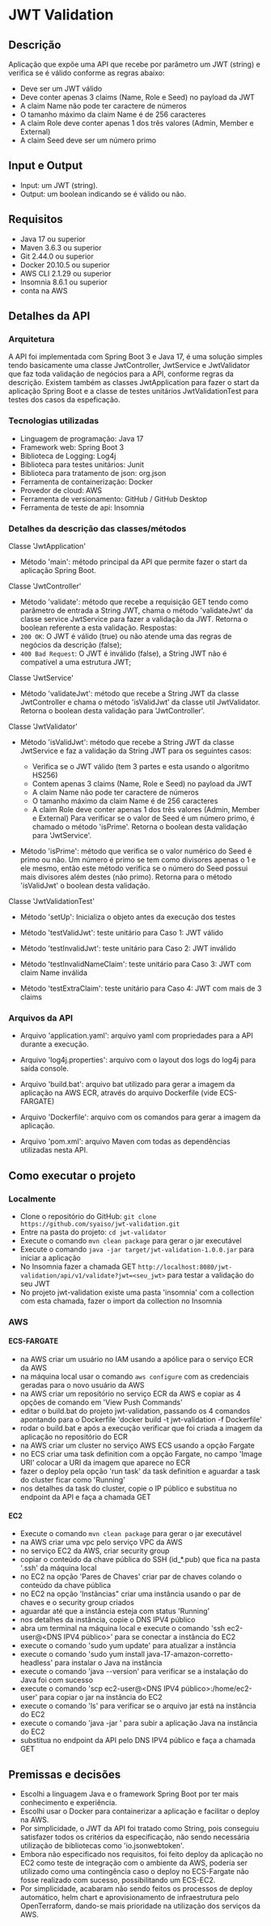 # JWT Validation

## Descrição
Aplicação que expõe uma API que recebe por parâmetro um JWT (string) e verifica se é válido conforme as regras abaixo:

- Deve ser um JWT válido
- Deve conter apenas 3 claims (Name, Role e Seed) no payload da JWT
- A claim Name não pode ter caractere de números
- O tamanho máximo da claim Name é de 256 caracteres
- A claim Role deve conter apenas 1 dos três valores (Admin, Member e External)
- A claim Seed deve ser um número primo


## Input e Output
- Input: um JWT (string).
- Output: um boolean indicando se é válido ou não.


## Requisitos
- Java 17 ou superior
- Maven 3.6.3 ou superior
- Git 2.44.0 ou superior
- Docker 20.10.5 ou superior
- AWS CLI 2.1.29 ou superior
- Insomnia 8.6.1 ou superior
- conta na AWS 


## Detalhes da API

### Arquitetura
A API foi implementada com Spring Boot 3 e Java 17, é uma solução simples tendo basicamente uma classe JwtController, JwtService e JwtValidator que faz toda validação de negócios para a API, conforme regras da descrição. Existem também as classes JwtApplication para fazer o start da aplicação Spring Boot e a classe de testes unitários JwtValidationTest para testes dos casos da espeficação.


### Tecnologias utilizadas
- Linguagem de programação: Java 17
- Framework web: Spring Boot 3
- Biblioteca de Logging: Log4j
- Biblioteca para testes unitários: Junit
- Biblioteca para tratamento de json: org.json
- Ferramenta de containerização: Docker
- Provedor de cloud: AWS
- Ferramenta de versionamento: GitHub / GitHub Desktop
- Ferramenta de teste de api: Insomnia


### Detalhes da descrição das classes/métodos

Classe 'JwtApplication'
- Método 'main': método principal da API que permite fazer o start da aplicação Spring Boot.

Classe 'JwtController'
- Método 'validate': método que recebe a requisição GET tendo como parâmetro de entrada a String JWT, chama o método 'validateJwt' da classe service JwtService para fazer a validação da JWT. Retorna o boolean referente a esta validação.
Respostas:
- `200 OK`: O JWT é válido (true) ou não atende uma das regras de negócios da descrição (false);
- `400 Bad Request`: O JWT é inválido (false), a String JWT não é compatível a uma estrutura JWT;

Classe 'JwtService'
- Método 'validateJwt': método que recebe a String JWT da classe JwtController e chama o método 'isValidJwt' da classe util JwtValidator. Retorna o boolean desta validação para 'JwtController'.

Classe 'JwtValidator'
- Método 'isValidJwt': método que recebe a String JWT da classe JwtService e faz a validação da String JWT para os seguintes casos:
	- Verifica se o JWT válido (tem 3 partes e esta usando o algoritmo HS256)
	- Contem apenas 3 claims (Name, Role e Seed) no payload da JWT
	- A claim Name não pode ter caractere de números
	- O tamanho máximo da claim Name é de 256 caracteres
	- A claim Role deve conter apenas 1 dos três valores (Admin, Member e External)
Para verificar se o valor de Seed é um número primo, é chamado o método 'isPrime'. Retorna o boolean desta validação para 'JwtService'.

- Método 'isPrime': método que verifica se o valor numérico do Seed é primo ou não. Um número é primo se tem como divisores apenas o 1 e ele mesmo, então este método verifica se o número do Seed possui mais divisores além destes (não primo). Retorna para o método 'isValidJwt' o boolean desta validação.

Classe 'JwtValidationTest'
- Método 'setUp': Inicializa o objeto antes da execução dos testes

- Método 'testValidJwt': teste unitário para Caso 1: JWT válido

- Método 'testInvalidJwt': teste unitário para Caso 2: JWT inválido

- Método 'testInvalidNameClaim': teste unitário para Caso 3: JWT com claim Name inválida

- Método 'testExtraClaim': teste unitário para Caso 4: JWT com mais de 3 claims


### Arquivos da API 

- Arquivo 'application.yaml': arquivo yaml com propriedades para a API durante a execução.

- Arquivo 'log4j.properties': arquivo com o layout dos logs do log4j para saída console.

- Arquivo 'build.bat': arquivo bat utilizado para gerar a imagem da aplicação na AWS ECR, através do arquivo Dockerfile (vide ECS-FARGATE)

- Arquivo 'Dockerfile': arquivo com os comandos para gerar a imagem da aplicação.

- Arquivo 'pom.xml': arquivo Maven com todas as dependências utilizadas nesta API.

## Como executar o projeto

### Localmente
- Clone o repositório do GitHub: `git clone https://github.com/syaiso/jwt-validation.git`
- Entre na pasta do projeto: `cd jwt-validator`
- Execute o comando `mvn clean package` para gerar o jar executável
- Execute o comando `java -jar target/jwt-validation-1.0.0.jar` para iniciar a aplicação
- No Insomnia fazer a chamada GET `http://localhost:8080/jwt-validation/api/v1/validate?jwt=<seu_jwt>` para testar a validação do seu JWT
- No projeto jwt-validation existe uma pasta 'insomnia' com a collection com esta chamada, fazer o import da collection no Insomnia


### AWS

#### ECS-FARGATE
- na AWS criar um usuário no IAM usando a apólice para o serviço ECR da AWS
- na máquina local usar o comando `aws configure` com as credenciais geradas para o novo usuário da AWS
- na AWS criar um repositório no serviço ECR da AWS e copiar as 4 opções de comando em 'View Push Commands'
- editar o build.bat do projeto jwt-validation, passando os 4 comandos apontando para o Dockerfile 'docker build -t jwt-validation -f Dockerfile'
- rodar o build.bat e após a execução verificar que foi criada a imagem da aplicação no repositório do ECR
- na AWS criar um cluster no serviço AWS ECS usando a opção Fargate
- no ECS criar uma task definition com a opção Fargate, no campo 'Image URI' colocar a URI da imagem que aparece no ECR
- fazer o deploy pela opção 'run task' da task definition e aguardar a task do cluster ficar como 'Running' 
- nos detalhes da task do cluster, copie o IP público e substitua no endpoint da API e faça a chamada GET


#### EC2
- Execute o comando `mvn clean package` para gerar o jar executável
- na AWS criar uma vpc pelo serviço VPC da AWS
- no serviço EC2 da AWS, criar security group
- copiar o conteúdo da chave pública do SSH (id_*.pub) que fica na pasta '.ssh' da máquina local
- no EC2 na opção 'Pares de Chaves' criar par de chaves colando o conteúdo da chave pública
- no EC2 na opção 'Instâncias" criar uma instância usando o par de chaves e o security group criados
- aguardar até que a instância esteja com status 'Running'
- nos detalhes da instância, copie o DNS IPV4 público
- abra um terminal na máquina local e execute o comando 'ssh ec2-user@<DNS IPV4 público>' para se conectar a instância do EC2
- execute o comando 'sudo yum update' para atualizar a instância
- execute o comando 'sudo yum install java-17-amazon-corretto-headless' para instalar o Java na instância
- execute o comando 'java --version' para verificar se a instalação do Java foi com sucesso
- execute o comando 'scp <Path arquivo jar> ec2-user@<DNS IPV4 público>:/home/ec2-user' para copiar o jar na instância do EC2
- execute o comando 'ls' para verificar se o arquivo jar está na instância do EC2
- execute o comando 'java -jar <arquivo jar>' para subir a aplicação Java na instância do EC2
- substitua no endpoint da API pelo DNS IPV4 público e faça a chamada GET


## Premissas e decisões

- Escolhi a linguagem Java e o framework Spring Boot por ter mais conhecimento e experiência.
- Escolhi usar o Docker para containerizar a aplicação e facilitar o deploy na AWS.
- Por simplicidade, o JWT da API foi tratado como String, pois conseguiu satisfazer todos os critérios da especificação, não sendo necessária utilização de bibliotecas como 'io.jsonwebtoken'.
- Embora não especificado nos requisitos, foi feito deploy da aplicação no EC2 como teste de integração com o ambiente da AWS, poderia ser utilizado como uma contingência caso o deploy no ECS-Fargate não fosse realizado com sucesso, possibilitando um ECS-EC2.
- Por simplicidade, acabaram não sendo feitos os processos de deploy automático, helm chart e aprovisionamento de infraestrutura pelo OpenTerraform, dando-se mais prioridade na utilização dos serviços da AWS. 
